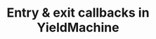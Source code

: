 ---
title: Entry & exit callbacks in YieldMachine
description: Know when a state is entered or exited
layout: ../../layouts/MainLayout.astro
---